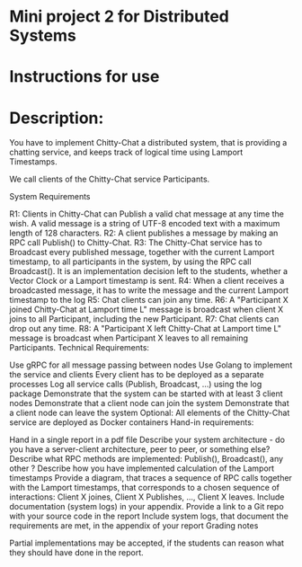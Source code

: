# Mini project 2 for Distributed Systems 

# Instructions for use

# Description:

You have to implement Chitty-Chat a distributed system, that is providing a chatting service, and keeps track of logical time using Lamport Timestamps.

We call clients of the Chitty-Chat service Participants. 

System Requirements

R1: Clients in Chitty-Chat can Publish a valid chat message at any time the wish.  A valid message is a string of UTF-8 encoded text with a maximum length of 128 characters.
R2: A client publishes a message by making an RPC call Publish() to Chitty-Chat.
R3: The Chitty-Chat service has to Broadcast every published message, together with the current Lamport timestamp, to all participants in the system, by using the RPC call Broadcast(). It is an implementation decision left to the students, whether a Vector Clock or a Lamport timestamp is sent.
R4: When a client receives a broadcasted message, it has to write the message and the current Lamport timestamp to the log
R5: Chat clients can join any time. 
R6: A "Participant X  joined Chitty-Chat at Lamport time L" message is broadcast when client X joins to all Participant, including the new Participant.
R7: Chat clients can drop out any time. 
R8: A "Participant X left Chitty-Chat at Lamport time L" message is broadcast when Participant X leaves to all remaining Participants.
Technical Requirements:

Use gRPC for all message passing between nodes
Use Golang to implement the service and clients
Every client has to be deployed as a separate processes
Log all service calls (Publish, Broadcast, ...) using the log package
Demonstrate that the system can be started with at least 3 client nodes 
Demonstrate that a client node can join the system
Demonstrate that a client node can leave the system
Optional: All elements of the Chitty-Chat service are deployed as Docker containers
Hand-in requirements:

Hand in a single report in a pdf file
Describe your system architecture - do you have a server-client architecture, peer to peer, or something else?
Describe what  RPC methods are implemented: Publish(), Broadcast(), any other ?
Describe how you have implemented calculation of the Lamport timestamps
Provide a diagram, that traces a sequence of RPC calls together with the Lamport timestamps, that corresponds to a chosen sequence of interactions: Client X joines, Client X Publishes, ..., Client X leaves. Include documentation (system logs) in your appendix.
Provide a link to a Git repo with your source code in the report
Include system logs, that document the requirements are met, in the appendix of your report
Grading notes

Partial implementations may be accepted, if the students can reason what they should have done in the report.
